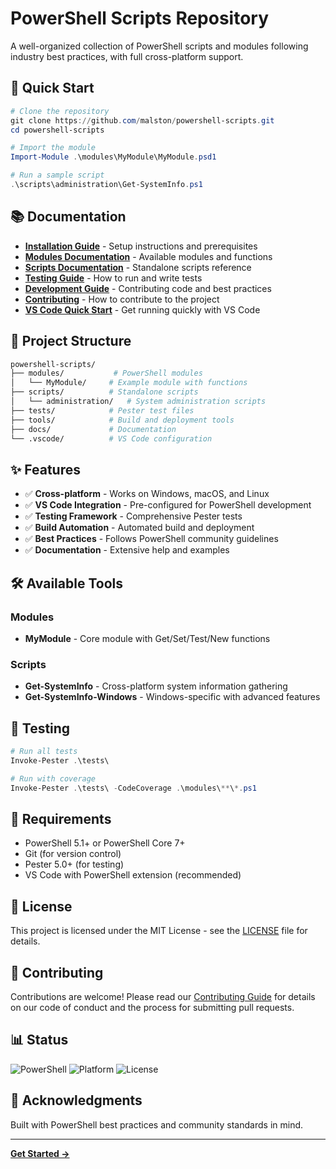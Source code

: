# PowerShell Scripts Repository

A well-organized collection of PowerShell scripts and modules following industry best practices, with full cross-platform support.

## 🚀 Quick Start

```powershell
# Clone the repository
git clone https://github.com/malston/powershell-scripts.git
cd powershell-scripts

# Import the module
Import-Module .\modules\MyModule\MyModule.psd1

# Run a sample script
.\scripts\administration\Get-SystemInfo.ps1
```

## 📚 Documentation

- **[Installation Guide](docs/INSTALLATION.md)** - Setup instructions and prerequisites
- **[Modules Documentation](docs/MODULES.md)** - Available modules and functions
- **[Scripts Documentation](docs/SCRIPTS.md)** - Standalone scripts reference
- **[Testing Guide](docs/TESTING.md)** - How to run and write tests
- **[Development Guide](docs/DEVELOPMENT.md)** - Contributing code and best practices
- **[Contributing](docs/CONTRIBUTING.md)** - How to contribute to the project
- **[VS Code Quick Start](QUICKSTART.md)** - Get running quickly with VS Code

## 📁 Project Structure

```sh
powershell-scripts/
├── modules/           # PowerShell modules
│   └── MyModule/     # Example module with functions
├── scripts/          # Standalone scripts
│   └── administration/   # System administration scripts
├── tests/            # Pester test files
├── tools/            # Build and deployment tools
├── docs/             # Documentation
└── .vscode/          # VS Code configuration
```

## ✨ Features

- ✅ **Cross-platform** - Works on Windows, macOS, and Linux
- ✅ **VS Code Integration** - Pre-configured for PowerShell development
- ✅ **Testing Framework** - Comprehensive Pester tests
- ✅ **Build Automation** - Automated build and deployment
- ✅ **Best Practices** - Follows PowerShell community guidelines
- ✅ **Documentation** - Extensive help and examples

## 🛠️ Available Tools

### Modules

- **MyModule** - Core module with Get/Set/Test/New functions

### Scripts

- **Get-SystemInfo** - Cross-platform system information gathering
- **Get-SystemInfo-Windows** - Windows-specific with advanced features

## 🧪 Testing

```powershell
# Run all tests
Invoke-Pester .\tests\

# Run with coverage
Invoke-Pester .\tests\ -CodeCoverage .\modules\**\*.ps1
```

## 🔧 Requirements

- PowerShell 5.1+ or PowerShell Core 7+
- Git (for version control)
- Pester 5.0+ (for testing)
- VS Code with PowerShell extension (recommended)

## 📝 License

This project is licensed under the MIT License - see the [LICENSE](LICENSE) file for details.

## 🤝 Contributing

Contributions are welcome! Please read our [Contributing Guide](docs/CONTRIBUTING.md) for details on our code of conduct and the process for submitting pull requests.

## 📊 Status

![PowerShell](https://img.shields.io/badge/PowerShell-5.1%2B-blue)
![Platform](https://img.shields.io/badge/Platform-Windows%20%7C%20macOS%20%7C%20Linux-green)
![License](https://img.shields.io/badge/License-MIT-yellow)

## 🙏 Acknowledgments

Built with PowerShell best practices and community standards in mind.

---

**[Get Started →](docs/INSTALLATION.md)**
